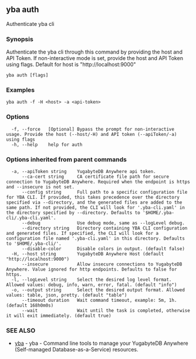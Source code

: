 ## yba auth

Authenticate yba cli

### Synopsis

Authenticate the yba cli through this command by providing the host and API Token. If non-interactive mode is set, provide the host and API Token using flags. Default for host is "http://localhost:9000"

```
yba auth [flags]
```

### Examples

```
yba auth -f -H <host> -a <api-token>
```

### Options

```
  -f, --force   [Optional] Bypass the prompt for non-interactive usage. Provide the host (--host/-H) and API token (--apiToken/-a) using flags
  -h, --help    help for auth
```

### Options inherited from parent commands

```
  -a, --apiToken string    YugabyteDB Anywhere api token.
      --ca-cert string     CA certificate file path for secure connection to YugabyteDB Anywhere. Required when the endpoint is https and --insecure is not set.
      --config string      Full path to a specific configuration file for YBA CLI. If provided, this takes precedence over the directory specified via --directory, and the generated files are added to the same path. If not provided, the CLI will look for '.yba-cli.yaml' in the directory specified by --directory. Defaults to '$HOME/.yba-cli/.yba-cli.yaml'.
      --debug              Use debug mode, same as --logLevel debug.
      --directory string   Directory containing YBA CLI configuration and generated files. If specified, the CLI will look for a configuration file named '.yba-cli.yaml' in this directory. Defaults to '$HOME/.yba-cli/'.
      --disable-color      Disable colors in output. (default false)
  -H, --host string        YugabyteDB Anywhere Host (default "http://localhost:9000")
      --insecure           Allow insecure connections to YugabyteDB Anywhere. Value ignored for http endpoints. Defaults to false for https.
  -l, --logLevel string    Select the desired log level format. Allowed values: debug, info, warn, error, fatal. (default "info")
  -o, --output string      Select the desired output format. Allowed values: table, json, pretty. (default "table")
      --timeout duration   Wait command timeout, example: 5m, 1h. (default 168h0m0s)
      --wait               Wait until the task is completed, otherwise it will exit immediately. (default true)
```

### SEE ALSO

* [yba](yba.md)	 - yba - Command line tools to manage your YugabyteDB Anywhere (Self-managed Database-as-a-Service) resources.

